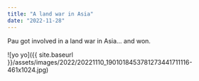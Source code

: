 ```yaml
---
title: "A land war in Asia"
date: "2022-11-28"
---
```


Pau got involved in a land war in Asia... and won.

![yo yo]({{ site.baseurl }}/assets/images/2022/20221110_1901018453781273441711116-461x1024.jpg)
